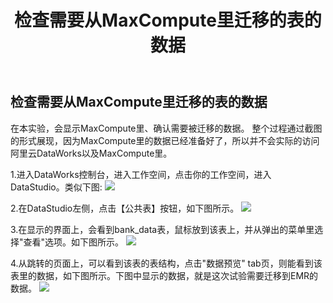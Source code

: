 ﻿---
title: "检查需要从MaxCompute里迁移的表的数据"
chapter: false
weight: 111
---

## 检查需要从MaxCompute里迁移的表的数据

在本实验，会显示MaxCompute里、确认需要被迁移的数据。
整个过程通过截图的形式展现，因为MaxCompute里的数据已经准备好了，所以并不会实际的访问阿里云DataWorks以及MaxCompute里。

1.进入DataWorks控制台，进入工作空间，点击你的工作空间，进入DataStudio。类似下图:
![](/images/MaxComputeToEMR/dataworks1.png)

2.在DataStudio左侧，点击【公共表】按钮，如下图所示。
![](/images/MaxComputeToEMR/tableInDataStudio.png)

3.在显示的界面上，会看到bank_data表，鼠标放到该表上，并从弹出的菜单里选择"查看"选项。如下图所示。
![](/images/MaxComputeToEMR/viewData.png)

4.从跳转的页面上，可以看到该表的表结构，点击"数据预览" tab页，则能看到该表里的数据，如下图所示。下图中显示的数据，就是这次试验需要迁移到EMR的数据。
![](/images/MaxComputeToEMR/showDataResults.png)

